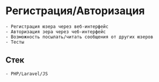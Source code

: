 # Регистрация/Авторизация

```
- Регистрация юзера через веб-интерфейс
- Авторизация зера через чеб-интерфейс
- Возможность посылать/читать сообщения от других юзеров
- Тесты
```

## Стек
```
- PHP/Laravel/JS
```
